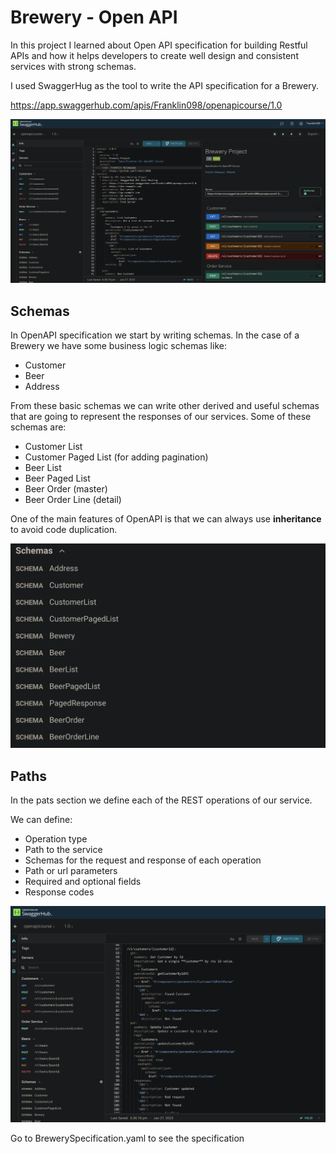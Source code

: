 # Brewery - Open API

In this project I learned about Open API specification for building Restful APIs and how it helps developers to create well design and consistent services with strong schemas.

I used SwaggerHug as the tool to write the API specification for a Brewery.

https://app.swaggerhub.com/apis/Franklin098/openapicourse/1.0

![](./screenshots/image1.png)

## Schemas

In OpenAPI specification we start by writing schemas. In the case of a Brewery we have some business logic schemas like:

- Customer
- Beer
- Address

From these basic schemas we can write other derived and useful schemas that are going to represent the responses of our services. Some of these schemas are:

- Customer List
- Customer Paged List (for adding pagination)
- Beer List
- Beer Paged List
- Beer Order (master)
- Beer Order Line (detail)

One of the main features of OpenAPI is that we can always use **inheritance** to avoid code duplication.

![](./screenshots/image3.png)

## Paths

In the pats section we define each of the REST operations of our service.

We can define:

- Operation type
- Path to the service
- Schemas for the request and response of each operation
- Path or url parameters
- Required and optional fields
- Response codes

![](./screenshots/image2.png)

Go to BrewerySpecification.yaml to see the specification

